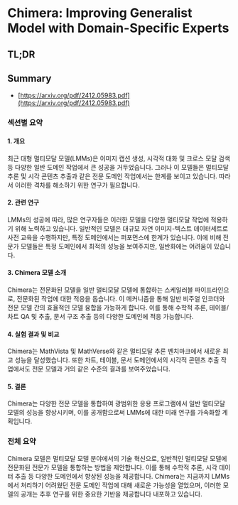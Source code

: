 # Chimera: Improving Generalist Model with Domain-Specific Experts
## TL;DR
## Summary
- [https://arxiv.org/pdf/2412.05983.pdf](https://arxiv.org/pdf/2412.05983.pdf)

### 섹션별 요약

#### 1. 개요
최근 대형 멀티모달 모델(LMMs)은 이미지 캡션 생성, 시각적 대화 및 크로스 모달 검색 등 다양한 일반 도메인 작업에서 큰 성공을 거두었습니다. 그러나 이 모델들은 멀티모달 추론 및 시각 콘텐츠 추출과 같은 전문 도메인 작업에서는 한계를 보이고 있습니다. 따라서 이러한 격차를 해소하기 위한 연구가 필요합니다.

#### 2. 관련 연구
LMMs의 성공에 따라, 많은 연구자들은 이러한 모델을 다양한 멀티모달 작업에 적용하기 위해 노력하고 있습니다. 일반적인 모델은 대규모 자연 이미지-텍스트 데이터세트로 사전 교육을 수행하지만, 특정 도메인에서는 퍼포먼스에 한계가 있습니다. 이에 비해 전문가 모델들은 특정 도메인에서 최적의 성능을 보여주지만, 일반화에는 어려움이 있습니다.

#### 3. Chimera 모델 소개
Chimera는 전문화된 모델을 일반 멀티모달 모델에 통합하는 스케일러블 파이프라인으로, 전문화된 작업에 대한 적응을 돕습니다. 이 메커니즘을 통해 일반 비주얼 인코더와 전문 모델 간의 효율적인 모델 융합을 가능하게 합니다. 이를 통해 수학적 추론, 테이블/차트 QA 및 추출, 문서 구조 추출 등의 다양한 도메인에 적응 가능합니다.

#### 4. 실험 결과 및 비교
Chimera는 MathVista 및 MathVerse와 같은 멀티모달 추론 벤치마크에서 새로운 최고 성능을 달성했습니다. 또한 차트, 테이블, 문서 도메인에서의 시각적 콘텐츠 추출 작업에서도 전문 모델과 거의 같은 수준의 결과를 보여주었습니다.

#### 5. 결론
Chimera는 다양한 전문 모델을 통합하여 광범위한 응용 프로그램에서 일반 멀티모달 모델의 성능을 향상시키며, 이를 공개함으로써 LMMs에 대한 미래 연구를 가속화할 계획입니다.

### 전체 요약
Chimera 모델은 멀티모달 모델 분야에서의 기술 혁신으로, 일반적인 멀티모달 모델에 전문화된 전문가 모델을 통합하는 방법을 제안합니다. 이를 통해 수학적 추론, 시각 데이터 추출 등 다양한 도메인에서 향상된 성능을 제공합니다. Chimera는 지금까지 LMMs에서 처리하기 어려웠던 전문 도메인 작업에 대해 새로운 가능성을 열었으며, 이러한 모델의 공개는 추후 연구를 위한 중요한 기반을 제공합니다 내포하고 있습니다.